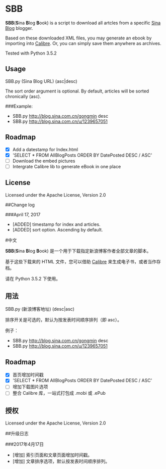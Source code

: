 # SBB

**SBB**(**S**ina **B**log **B**ook) is a script to download all artcles from a specific [Sina Blog](http://blog.sina.com.cn/) blogger.

Based on these downloaded XML files, you may generate an ebook by importing into [Calibre](http://calibre-ebook.com/). Or, you can simply save them anywhere as archives.

Tested with Python 3.5.2

## Usage
SBB.py (Sina Blog URL) (asc|desc)

The sort order argument is optional. By default, articles will be sorted chronically (asc).

###Example:

- SBB.py http://blog.sina.com.cn/gongmin desc
- SBB.py http://blog.sina.com.cn/u/1239657051

## Roadmap
- [x] Add a datestamp for Index.html
- [x] 'SELECT * FROM AllBlogPosts ORDER BY DatePosted DESC / ASC'
- [ ] Download the embed pictures
- [ ] Intergrate Calibre lib to generate eBook in one place

## License
Licensed under the Apache License, Version 2.0

##Change log

###April 17, 2017

- [ADDED] timestamp for index and articles.
- [ADDED] sort option. Ascending by default.

#中文

**SBB**(**S**ina **B**log **B**ook) 是一个用于下载指定新浪博客作者全部文章的脚本。

基于这些下载来的 HTML 文件，您可以借助 [Calibre](http://calibre-ebook.com/) 来生成电子书，或者当作存档。

请在 Python 3.5.2 下使用。

## 用法
SBB.py (新浪博客地址) (desc|asc)

排序开关是可选的，默认为按发表时间顺序排列（即 asc）。

例子：

- SBB.py http://blog.sina.com.cn/gongmin desc
- SBB.py http://blog.sina.com.cn/u/1239657051
	
## Roadmap
- [x] 首页增加时间戳
- [x] 'SELECT * FROM AllBlogPosts ORDER BY DatePosted DESC / ASC'
- [ ] 增加下载图片选项
- [ ] 整合 Calibre 库，一站式打包成 .mobi 或 .ePub

## 授权
Licensed under the Apache License, Version 2.0

##升级日志

###2017年4月17日

- [增加] 索引页面和文章页面增加时间戳。
- [增加] 文章排序选项，默认按发表时间顺序排列。

